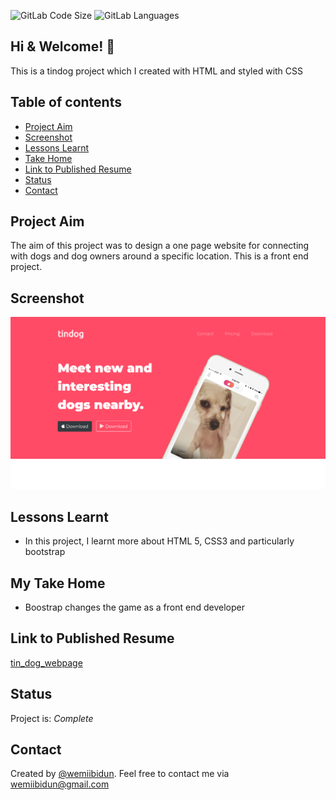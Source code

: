 
![GitLab Code Size](https://img.shields.io/github/languages/code-size/wemiibidun/tin_dog_project)
![GitLab Languages](https://img.shields.io/github/languages/count/wemiibidun/tin_dog_project)

## Hi & Welcome! 👋

This is a tindog project which I created with HTML and styled with CSS


## Table of contents
* [Project Aim](#project-aim)
* [Screenshot](#screenshot)
* [Lessons Learnt](#lessons-learnt)
* [Take Home](#my-take-home)
* [Link to Published Resume](#link-to-published-resume)
* [Status](#status)
* [Contact](#contact)


## Project Aim
The aim of this project was to design a one page website for connecting with dogs and dog owners around a specific location. This is a front end project.

## Screenshot
![Sample image](https://github.com/wemiibidun/tin_dog_project/blob/master/tin_dog.png)

## Lessons Learnt

- In this project, I learnt more about HTML 5, CSS3 and particularly bootstrap

## My Take Home

- Boostrap changes the game as a front end developer


## Link to Published Resume

[tin_dog_webpage](https://wemiibidun.github.io/tin_dog_project/)

## Status
Project is: _Complete_

## Contact
Created by [@wemiibidun](https://twitter.com/wemiibidun/). Feel free to contact me via wemiibidun@gmail.com
